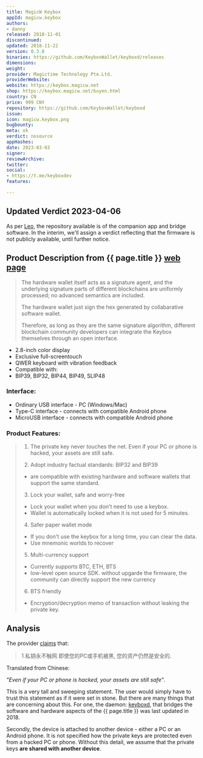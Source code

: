 ```yaml
---
title: MagicW Keybox
appId: magicw.keybox
authors:
- danny
released: 2018-11-01
discontinued: 
updated: 2018-11-22
version: 0.3.0
binaries: https://github.com/KeyboxWallet/keyboxd/releases
dimensions: 
weight: 
provider: Magictime Technology Pte.Ltd.
providerWebsite: 
website: https://keybox.magicw.net
shop: https://keybox.magicw.net/buyen.html
country: CN
price: 999 CNY
repository: https://github.com/KeyboxWallet/keyboxd
issue: 
icon: magicw.keybox.png
bugbounty: 
meta: ok
verdict: nosource
appHashes: 
date: 2023-03-03
signer: 
reviewArchive: 
twitter: 
social:
- https://t.me/keyboxdev
features: 

---
```


## Updated Verdict 2023-04-06 

As per [Leo](https://gitlab.com/walletscrutiny/walletScrutinyCom/-/merge_requests/398#note_1342685484), the repository available is of the companion app and bridge software. In the interim, we'll assign a verdict reflecting that the firmware is not publicly available, until further notice. 

## Product Description from {{ page.title }} [web page](https://keybox.magicw.net/indexen.html#hdTech)

> The hardware wallet itself acts as a signature agent, and the underlying signature parts of different blockchains are uniformly processed; no advanced semantics are included.
>
> The hardware wallet just sign the hex generated by collabarative software wallet.
>
> Therefore, as long as they are the same signature algorithm, different blockchain community developers can integrate the Keybox themselves through an open interface.

- 2.8-inch color display
- Exclusive full-screentouch
- QWER keyboard with vibration feedback
- Compatible with:
 - BIP39, BIP32, BIP44, BIP49, SLIP48

### Interface:

- Ordinary USB interface - PC (Windows/Mac)
- Type-C interface - connects with compatible Android phone
- MicroUSB interface - connects with compatible Android phone


### Product Features:

> 1. The private key never touches the net. Even if your PC or phone is hacked, your assets are still safe.
>
> 2. Adopt industry factual standards: BIP32 and BIP39
> - are compatible with existing hardware and software wallets that support the same standard.
>
> 3. Lock your wallet, safe and worry-free
> - Lock your wallet when you don't need to use a keybox.
> - Wallet is automatically locked when it is not used for 5 minutes.
>
> 4. Safer paper wallet mode
> - If you don't use the keybox for a long time, you can clear the data.
> - Use mnemonic worlds to recover
>
> 5. Multi-currency support
> - Currently supports BTC, ETH, BTS
> - low-level open source SDK. without upgarde the firmware, the community can directly support the new currency
>
> 6. BTS friendly
> - Encryption/decryption memo of transaction without leaking the private key.

## Analysis 

The provider [claims](https://keybox.magicw.net/indexen.html) that:

> 1.私钥永不触网
> 即使您的PC或手机被黑,
> 您的资产仍然是安全的. 

Translated from Chinese:

*"Even if your PC or phone is hacked, your assets are still safe"*.  

This is a very tall and sweeping statement. The user would simply have to trust this statement as if it were set in stone. But there are many things that are concerning about this. For one, the daemon: [keyboxd,](https://github.com/KeyboxWallet/keyboxd) that bridges the software and hardware aspects of the {{ page.title }} was last updated in 2018. 

Secondly, the device is attached to another device - either a PC or an Android phone. It is not specified how the private keys are protected even from a hacked PC or phone. Without this detail, we assume that the private keys **are shared with another device**.    